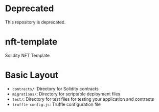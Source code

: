 # Deprecated
This repository is deprecated.

# nft-template
Solidity NFT Template

# Basic Layout
- `contracts/`: Directory for Solidity contracts
- `migrations/`: Directory for scriptable deployment files
- `test/`: Directory for test files for testing your application and contracts
- `truffle-config.js`: Truffle configuration file


